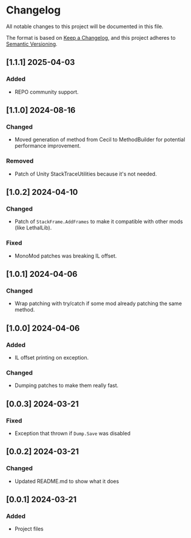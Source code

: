 # Changelog

All notable changes to this project will be documented in this file.

The format is based on [Keep a Changelog](https://keepachangelog.com/en/1.1.0/),
and this project adheres to [Semantic Versioning](https://semver.org/spec/v2.0.0.html).

## [1.1.1] 2025-04-03
### Added
- REPO community support.

## [1.1.0] 2024-08-16
### Changed
- Moved generation of method from Cecil to MethodBuilder for potential performance improvement.
### Removed
- Patch of Unity StackTraceUtilities because it's not needed.

## [1.0.2] 2024-04-10
### Changed
- Patch of `StackFrame.AddFrames` to make it compatible with other mods (like LethalLib).
### Fixed
- MonoMod patches was breaking IL offset.

## [1.0.1] 2024-04-06
### Changed
- Wrap patching with try/catch if some mod already patching the same method.

## [1.0.0] 2024-04-06
### Added
- IL offset printing on exception.
### Changed
- Dumping patches to make them really fast.

## [0.0.3] 2024-03-21
### Fixed
- Exception that thrown if `Dump.Save` was disabled

## [0.0.2] 2024-03-21
### Changed
- Updated README.md to show what it does

## [0.0.1] 2024-03-21
### Added
- Project files
